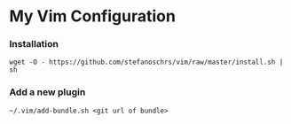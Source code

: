 # My Vim Configuration

### Installation
`wget -O - https://github.com/stefanoschrs/vim/raw/master/install.sh | sh`

### Add a new plugin
`~/.vim/add-bundle.sh <git url of bundle>`
